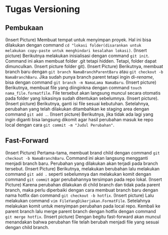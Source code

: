 # Tugas Versioning
## Pembukaan
(Insert Picture) Membuat tempat untuk menyimpan proyek. Hal ini bisa dilakukan dengan command `cd "lokasi folder(disarankan untuk melakukan copy-paste untuk menghindari kesalahan lokasi)`. 
(Insert picture) Berikutnya melakukan inisialisasi dengan command `git init`. Command ini akan membuat folder .git tetapi hidden. Tetapi, folder dapat dimunculkan. (Insert picture folder git). 
(Insert Picture) Berikutnya, membuat branch baru dengan `git branch NamaBranchParentBaru` atau `git checkout -b NamaBranchBaru`. Jika sudah punya branch parent tetapi ingin di-*rename*, bisa dengan command `git branch -m NamaLama NamaBaru`. 
(Insert picture) Berikutnya, membuat file yang diinginkna dengan command `touch nama_file.formatfile`. File tersebut akan langsung muncul secara otomatis pada folder yang lokasinya sudah ditentukan sebelumnya. (Insert picture). 
(Insert picture) Berikutnya, ganti isi file sesuai kebutuhan. Setelahnya, perubahan yang telah dilakukan ditambahkan ke staging area dengan command `git add .`. 
(Insert picture) Berikutnya, jika tidak ada lagi yang ingin diganti bisa langsung dikomit agar hasil perubahan masuk ke repo local dengan cara `git commit -m "Judul Perubahan"`. 
## Fast-Forward
(Insert Picture) Pertama-tama, membuat brand child dengan command `git checkout -b NamaBranchBaru`. Command ini akan langsung mengganti menjadi branch baru. Perubahan yang dilakukan akan terjadi pada branch tersebut.
(Insert Picture) Berikutnya, melakukan berubahan lalu melakukan command `git add .` seperti sebelumnya dan melakukan komit dengan command `git commit` agar perubahannya tersimpan pada repo lokal.
(Insert Picture) Karena perubahan dilakukan di child branch dan tidak pada parent branch, maka perlu diperbaiki dengan cara membuat branch baru dengan nama hotfix dan command `git checkout -b hotfix`.
(Insert picture) Lalu melakukan command `vim FileYangDikerjakan.FormatFile`. Setelahnya melakukan komit untuk menyimpan perubahan pada local repo. Kembali ke parent branch lalu merge parent branch dengan hotfix dengan command `git merge hotfix`.
(Insert picture) Dengan begitu fast-forward akan muncul menandakan bahwa perubahan file telah berubah menjadi file yang sesuai dengan child branch.